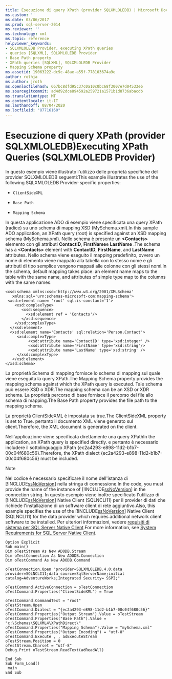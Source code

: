 ```yaml
---
title: Esecuzione di query XPath (provider SQLXMLOLEDB) | Microsoft Docs
ms.custom: ''
ms.date: 03/06/2017
ms.prod: sql-server-2014
ms.reviewer: ''
ms.technology: xml
ms.topic: reference
helpviewer_keywords:
- SQLXMLOLEDB Provider, executing XPath queries
- queries [SQLXML], SQLXMLOLEDB Provider
- Base Path property
- XPath queries [SQLXML], SQLXMLOLEDB Provider
- Mapping Schema property
ms.assetid: 19063222-dc9c-48ae-a55f-778103674a9e
author: rothja
ms.author: jroth
ms.openlocfilehash: 667bc8dfd95c37c0a10c0bc68f3007e7d04533e6
ms.sourcegitcommit: ad4d92dce894592a259721a1571b1d8736abacdb
ms.translationtype: MT
ms.contentlocale: it-IT
ms.lasthandoff: 08/04/2020
ms.locfileid: "87716160"
---
```

# <a name="executing-xpath-queries-sqlxmloledb-provider"></a><span data-ttu-id="6a84a-102">Esecuzione di query XPath (provider SQLXMLOLEDB)</span><span class="sxs-lookup"><span data-stu-id="6a84a-102">Executing XPath Queries (SQLXMLOLEDB Provider)</span></span>
  <span data-ttu-id="6a84a-103">In questo esempio viene illustrato l'utilizzo delle proprietà specifiche del provider SQLXMLOLEDB seguenti:</span><span class="sxs-lookup"><span data-stu-id="6a84a-103">This example illustrates the use of the following SQLXMLOLEDB Provider-specific properties:</span></span>  
  
-   `ClientSideXML`  
  
-   `Base Path`  
  
-   `Mapping Schema`  
  
 <span data-ttu-id="6a84a-104">In questa applicazione ADO di esempio viene specificata una query XPath (radice) su uno schema di mapping XSD (MySchema.xml).</span><span class="sxs-lookup"><span data-stu-id="6a84a-104">In this sample ADO application, an XPath query (root) is specified against an XSD mapping schema (MySchema.xml).</span></span> <span data-ttu-id="6a84a-105">Nello schema è presente un **\<Contacts>** elemento con gli attributi **ContactID**, **FirstName**e **LastName** .</span><span class="sxs-lookup"><span data-stu-id="6a84a-105">The schema has a **\<Contacts>** element with **ContactID**, **FirstName**, and **LastName** attributes.</span></span> <span data-ttu-id="6a84a-106">Nello schema viene eseguito il mapping predefinito, ovvero un nome di elemento viene mappato alla tabella con lo stesso nome e gli attributi di tipo semplice vengono mappati alle colonne con gli stessi nomi.</span><span class="sxs-lookup"><span data-stu-id="6a84a-106">In the schema, default mapping takes place: an element name maps to the table with the same name, and attributes of simple type map to the columns with the same names.</span></span>  
  
```  
<xsd:schema xmlns:xsd='http://www.w3.org/2001/XMLSchema'  
   xmlns:sql='urn:schemas-microsoft-com:mapping-schema'>  
 <xsd:element name= 'root' sql:is-constant='1'>   
    <xsd:complexType>  
       <xsd:sequence>  
         <xsd:element ref = 'Contacts'/>  
       </xsd:sequence>  
    </xsd:complexType>  
  </xsd:element>  
  <xsd:element name='Contacts' sql:relation='Person.Contact'>   
     <xsd:complexType>  
          <xsd:attribute name='ContactID' type='xsd:integer' />  
          <xsd:attribute name='FirstName' type='xsd:string'/>   
          <xsd:attribute name='LastName' type='xsd:string' />   
     </xsd:complexType>  
   </xsd:element>  
</xsd:schema>  
```  
  
 <span data-ttu-id="6a84a-107">La proprietà Schema di mapping fornisce lo schema di mapping sul quale viene eseguita la query XPath.</span><span class="sxs-lookup"><span data-stu-id="6a84a-107">The Mapping Schema property provides the mapping schema against which the XPath query is executed.</span></span> <span data-ttu-id="6a84a-108">Tale schema può essere XSD o XDR.</span><span class="sxs-lookup"><span data-stu-id="6a84a-108">The mapping schema can be an XSD or XDR schema.</span></span> <span data-ttu-id="6a84a-109">La proprietà percorso di base fornisce il percorso del file allo schema di mapping.</span><span class="sxs-lookup"><span data-stu-id="6a84a-109">The Base Path property provides the file path to the mapping schema.</span></span>  
  
 <span data-ttu-id="6a84a-110">La proprietà ClientSideXML è impostata su true.</span><span class="sxs-lookup"><span data-stu-id="6a84a-110">The ClientSideXML property is set to True.</span></span> <span data-ttu-id="6a84a-111">pertanto il documento XML viene generato sul client.</span><span class="sxs-lookup"><span data-stu-id="6a84a-111">Therefore, the XML document is generated on the client.</span></span>  
  
 <span data-ttu-id="6a84a-112">Nell'applicazione viene specificata direttamente una query XPath</span><span class="sxs-lookup"><span data-stu-id="6a84a-112">In the application, an XPath query is specified directly.</span></span> <span data-ttu-id="6a84a-113">e pertanto è necessario includere il sottolinguaggio XPath {ec2a4293-e898-11d2-b1b7-00c04f680c56}.</span><span class="sxs-lookup"><span data-stu-id="6a84a-113">Therefore, the XPath dialect {ec2a4293-e898-11d2-b1b7-00c04f680c56} must be included.</span></span>  
  
> [!NOTE]  
>  <span data-ttu-id="6a84a-114">Nel codice è necessario specificare il nome dell'istanza di [!INCLUDE[ssNoVersion](../../../includes/ssnoversion-md.md)] nella stringa di connessione.</span><span class="sxs-lookup"><span data-stu-id="6a84a-114">In the code, you must provide the name of the instance of [!INCLUDE[ssNoVersion](../../../includes/ssnoversion-md.md)] in the connection string.</span></span> <span data-ttu-id="6a84a-115">In questo esempio viene inoltre specificato l'utilizzo di [!INCLUDE[ssNoVersion](../../../includes/ssnoversion-md.md)] Native Client (SQLNCLI11) per il provider di dati che richiede l'installazione di un software client di rete aggiuntivo.</span><span class="sxs-lookup"><span data-stu-id="6a84a-115">Also, this example specifies the use of the [!INCLUDE[ssNoVersion](../../../includes/ssnoversion-md.md)] Native Client (SQLNCLI11) for the data provider which requires additional network client software to be installed.</span></span> <span data-ttu-id="6a84a-116">Per ulteriori informazioni, vedere [requisiti di sistema per SQL Server Native Client](../../native-client/system-requirements-for-sql-server-native-client.md).</span><span class="sxs-lookup"><span data-stu-id="6a84a-116">For more information, see [System Requirements for SQL Server Native Client](../../native-client/system-requirements-for-sql-server-native-client.md).</span></span>  
  
```  
Option Explicit  
Sub main()  
Dim oTestStream As New ADODB.Stream  
Dim oTestConnection As New ADODB.Connection  
Dim oTestCommand As New ADODB.Command  
  
oTestConnection.Open "provider=SQLXMLOLEDB.4.0;data provider=SQLNCLI11;data source=SqlServerName;initial catalog=AdventureWorks;Integrated Security= SSPI;"  
  
oTestCommand.ActiveConnection = oTestConnection  
oTestCommand.Properties("ClientSideXML") = True  
  
oTestCommand.CommandText = "root"  
oTestStream.Open  
oTestCommand.Dialect = "{ec2a4293-e898-11d2-b1b7-00c04f680c56}"  
oTestCommand.Properties("Output Stream").Value = oTestStream  
oTestCommand.Properties("Base Path").Value = "c:\Schemas\SQLXML4\XPathDirect\"  
oTestCommand.Properties("Mapping Schema").Value = "mySchema.xml"  
oTestCommand.Properties("Output Encoding") = "utf-8"  
oTestCommand.Execute , , adExecuteStream  
oTestStream.Position = 0  
oTestStream.Charset = "utf-8"  
Debug.Print oTestStream.ReadText(adReadAll)  
  
End Sub  
Sub Form_Load()  
 main  
End Sub  
```  
  
  
